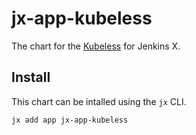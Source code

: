 # jx-app-kubeless

The chart for the [Kubeless](https://kubeless.io/) for Jenkins X.

## Install

This chart can be intalled using the `jx` CLI.

```shell
jx add app jx-app-kubeless
```
